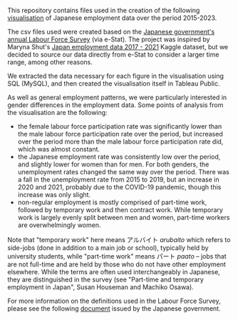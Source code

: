 This repository contains files used in the creation of the following [visualisation](https://public.tableau.com/views/j_employment/J_empl?:language=en-GB&:sid=&:display_count=n&:origin=viz_share_link&:device=desktop) of Japanese employment data over the period 2015-2023.

The csv files used were created based on the [Japanese government's annual Labour Force Survey](https://www.e-stat.go.jp/en/stat-search/files?page=1&layout=datalist&toukei=00200531&tstat=000000110001&cycle=7&tclass1=000001040276&tclass2=000001040283&tclass3=000001040284&cycle_facet=tclass1%3Atclass2%3Acycle&tclass4val=0&metadata=1&data=1) (via e-Stat). The project was inspired by Maryna Shut's [Japan employment data 2017 - 2021](https://www.kaggle.com/datasets/marshuu/japan-employment-data-2017-2021/data?select=Employment_Japan+-+employment.csv) Kaggle dataset, but we decided to source our data directly from e-Stat to consider a larger time range, among other reasons.

We extracted the data necessary for each figure in the visualisation using SQL (MySQL), and then created the visualisation itself in Tableau Public.

As well as general employment patterns, we were particularly interested in gender differences in the employment data. Some points of analysis from the visualisation are the following: 

* the female labour force participation rate was significantly lower than the male labour force participation rate over the period, but increased over the period more than the male labour force participation rate did, which was almost constant.
* the Japanese employment rate was consistently low over the period, and slightly lower for women than for men. For both genders, the unemployment rates changed the same way over the period. There was a fall in the unemployment rate from 2015 to 2019, but an increase in 2020 and 2021, probably due to the COVID-19 pandemic, though this increase was only slight.
* non-regular employment is mostly comprised of part-time work, followed by temporary work and then contract work. While temporary work is largely evenly split between men and women, part-time workers are overwhelmingly women. 

Note that "temporary work" here means アルバイト *arubaito* which refers to side-jobs (done in addition to a main job or school), typically held by university students, while "part-time work" means パート *paato* – jobs that are not full-time and are held by those who do not have other employment elsewhere. While the terms are often used interchangeably in Japanese, they are distinguished in the survey (see "Part-time and temporary employment in Japan", Susan Houseman and Machiko Osawa).

For more information on the definitions used in the Labour Force Survey, please see the following [document](https://www.stat.go.jp/english/data/roudou/pdf/definite.pdf) issued by the Japanese government.
